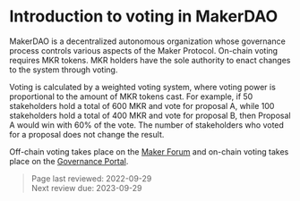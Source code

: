 # Introduction to voting in MakerDAO
MakerDAO is a decentralized autonomous organization whose governance process controls various aspects of the Maker Protocol. On-chain voting requires MKR tokens. MKR holders have the sole authority to enact changes to the system through voting. 

Voting is calculated by a weighted voting system, where voting power is proportional to the amount of MKR tokens cast. For example, if 50 stakeholders hold a total of 600 MKR and vote for proposal A, while 100 stakeholders hold a total of 400 MKR and vote for proposal B, then Proposal A would win with 60% of the vote. The number of stakeholders who voted for a proposal does not change the result.

Off-chain voting takes place on the [Maker Forum](https://forum.makerdao.com) and on-chain voting takes place on the [Governance Portal](https://vote.makerdao.com/). 

>Page last reviewed: 2022-09-29  
>Next review due: 2023-09-29  

